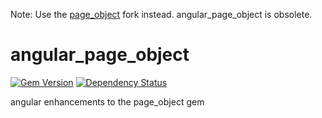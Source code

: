 Note: Use the [page_object](github.com/bootstraponline/page_object) fork instead.
angular_page_object is obsolete.

# angular_page_object
[![Gem Version](https://badge.fury.io/rb/angular_page_object.svg)](http://badge.fury.io/rb/angular_page_object)
[![Dependency Status](https://gemnasium.com/bootstraponline/angular_page_object.svg)](https://gemnasium.com/bootstraponline/angular_page_object)

angular enhancements to the page_object gem
